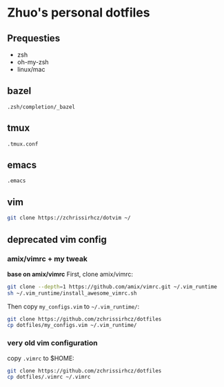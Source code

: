 # Zhuo's personal dotfiles

## Prequesties
- zsh
- oh-my-zsh
- linux/mac

## bazel
`.zsh/completion/_bazel`

## tmux
`.tmux.conf`

## emacs
`.emacs`

## vim
```bash
git clone https://zchrissirhcz/dotvim ~/
```

## deprecated vim config
### amix/vimrc + my tweak
**base on amix/vimrc**
First, clone amix/vimrc:
```bash
git clone --depth=1 https://github.com/amix/vimrc.git ~/.vim_runtime
sh ~/.vim_runtime/install_awesome_vimrc.sh
```

Then copy `my_configs.vim` to `~/.vim_runtime/`:
```bash
git clone https://github.com/zchrissirhcz/dotfiles
cp dotfiles/my_configs.vim ~/.vim_runtime/
```

### very old vim configuration
copy `.vimrc` to $HOME:
```bash
git clone https://github.com/zchrissirhcz/dotfiles
cp dotfiles/.vimrc ~/.vimrc
```


